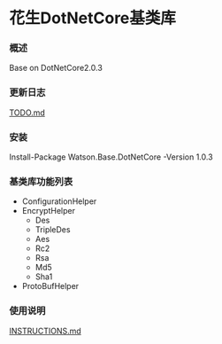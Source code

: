 花生DotNetCore基类库
=====
### 概述
Base on DotNetCore2.0.3
### 更新日志
[TODO.md](TODO.md)
### 安装
Install-Package Watson.Base.DotNetCore -Version 1.0.3
### 基类库功能列表
* ConfigurationHelper
* EncryptHelper
  * Des
  * TripleDes
  * Aes
  * Rc2
  * Rsa
  * Md5
  * Sha1
* ProtoBufHelper
### 使用说明
[INSTRUCTIONS.md](INSTRUCTIONS.md)
